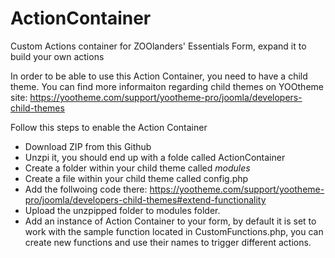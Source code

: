 # ActionContainer
Custom Actions container for ZOOlanders' Essentials Form, expand it to build your own actions


In order to be able to use this Action Container, you need to have a child theme. You can find more informaiton regarding child themes on YOOtheme site: https://yootheme.com/support/yootheme-pro/joomla/developers-child-themes

Follow this steps to enable the Action Container
- Download ZIP from this Github
- Unzpi it, you should end up with a folde called ActionContainer
- Create a folder within your child theme called *modules*
- Create a file within your child theme called config.php
- Add the follwoing code there: https://yootheme.com/support/yootheme-pro/joomla/developers-child-themes#extend-functionality
- Upload the unzpipped folder to modules folder.
- Add an instance of Action Container to your form, by default it is set to work with the sample function located in CustomFunctions.php, you can create new functions and use their names to trigger different actions.
